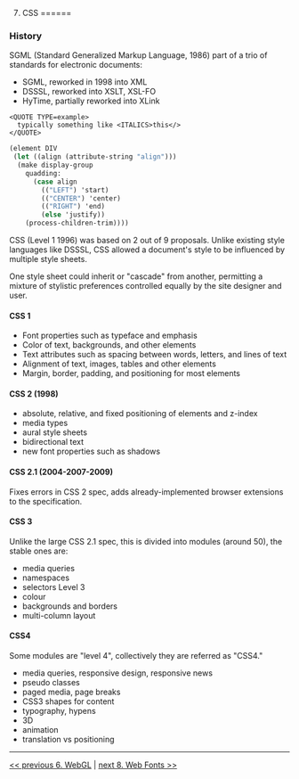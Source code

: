 7. CSS
======

### History

SGML (Standard Generalized Markup Language, 1986) part of a trio of standards for electronic documents:

* SGML, reworked in 1998 into XML
* DSSSL, reworked into XSLT, XSL-FO
* HyTime, partially reworked into XLink

```
<QUOTE TYPE=example> 
  typically something like <ITALICS>this</> 
</QUOTE>
```

```scheme
(element DIV
 (let ((align (attribute-string "align")))
  (make display-group
	quadding:
	  (case align
		(("LEFT") 'start)
		(("CENTER") 'center)
		(("RIGHT") 'end)
		(else 'justify))
	(process-children-trim))))
```

CSS (Level 1 1996) was based on 2 out of 9 proposals. Unlike existing style languages like DSSSL, CSS allowed a document's style to be influenced by multiple style sheets. 

One style sheet could inherit or "cascade" from another, permitting a mixture of stylistic preferences controlled equally by the site designer and user.

#### CSS 1

* Font properties such as typeface and emphasis
* Color of text, backgrounds, and other elements
* Text attributes such as spacing between words, letters, and lines of text
* Alignment of text, images, tables and other elements
* Margin, border, padding, and positioning for most elements

#### CSS 2 (1998)

* absolute, relative, and fixed positioning of elements and z-index
* media types
* aural style sheets 
* bidirectional text
* new font properties such as shadows

#### CSS 2.1 (2004-2007-2009)

Fixes errors in CSS 2 spec, adds already-implemented browser extensions to the specification.

#### CSS 3

Unlike the large CSS 2.1 spec, this is divided into modules (around 50), the stable ones are:

* media queries
* namespaces
* selectors Level 3
* colour
* backgrounds and borders
* multi-column layout

#### CSS4

Some modules are "level 4", collectively they are referred as "CSS4."

- media queries, responsive design, responsive news
- pseudo classes
- paged media, page breaks
- CSS3 shapes for content
- typography, hypens
- 3D
- animation
- translation vs positioning


---

[<< previous 6. WebGL](06-webgl.md) | [next 8. Web Fonts >>](08-webfonts.md)